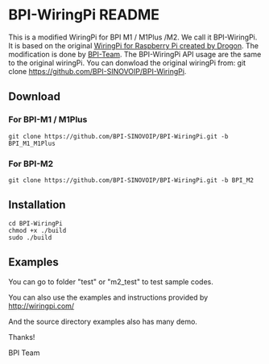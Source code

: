 # BPI-WiringPi README

This is a modified WiringPi for BPI M1 / M1Plus /M2. We call it BPI-WiringPi.
It is based on the original [WiringPi for Raspberry Pi created by Drogon](http://wiringpi.com/).
The modification is done by [BPI-Team](http://www.banana-pi.org/). The BPI-WiringPi API usage are the same to the original wiringPi.
You can donwload the original wiringPi from:
git clone https://github.com/BPI-SINOVOIP/BPI-WiringPi.

## Download
### For BPI-M1 / M1Plus
    git clone https://github.com/BPI-SINOVOIP/BPI-WiringPi.git -b BPI_M1_M1Plus
    
### For BPI-M2
    git clone https://github.com/BPI-SINOVOIP/BPI-WiringPi.git -b BPI_M2
    
## Installation
    cd BPI-WiringPi
    chmod +x ./build
    sudo ./build
    
## Examples

You can go to folder "test" or "m2_test" to test sample codes.

You can also use the examples and instructions provided by http://wiringpi.com/

And the source directory examples also has many demo.

Thanks!

BPI Team

